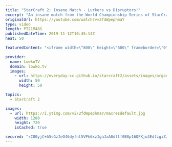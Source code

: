 ```yaml
---
title: "StarCraft 2: Insane Match - Lurkers vs Disruptors!"
excerpt: "An insane match from the World Championship Series of StarCraft 2 between Reynor and herO.  Get more videos & support my work: http://www.patreon.com/lowkotv  Balance update 2019: https://www.youtube.com/watch?v=N20YNAnyyA0  My second channel: http://lowko.tv/morelowko Lowko Merch: http://lowko.tv/merch"
originalUrl: https://youtube.com/watch?v=2fdWpephmaY
type: video
length: PT21M48S
publishedDateTime: 2019-11-12T10:45:14Z
heat: 50

featuredContent: "<iframe width=\"800\" height=\"500\" frameborder=\"0\" src=\"https://www.youtube.com/embed/2fdWpephmaY\" allow=\"accelerometer; autoplay; encrypted-media; gyroscope; picture-in-picture\" allowfullscreen></iframe>"

provider:
  name: LowkoTV
  domain: lowko.tv
  images:
    - url: https://everyday-cc.github.io/starcraft2/assets/images/organizations/lowko.tv-50x50.jpg
      width: 50
      height: 50

topics:
  - StarCraft 2

images:
  - url: https://i.ytimg.com/vi/2fdWpephmaY/maxresdefault.jpg
    width: 1280
    height: 720
    isCached: true

secured: "rC80yjC+A5sGzIeO46dyfnt5VPk6xzIgaJaA0dttf0B8p16QFXju3EdfzgiZ/fKbqEv8t2WL5qiW1Vk+LBvUQX99xxH+nx2quebOV1phbLXYNRq8hgSZ2I4Lup+gB6+/7rNrNvpJ0imb9BQ5an4yTbLqCarlovRN/ZSzrkBV3kugnFs/AyuJCJHITifGR3kTFj4zqFNwEDtcwG4AQ1tS8eYt16eb2dgbiFvd9FOabnBtRdTpwTJECTqrI0YhqXYTkysMSBOC9hpSRX9QVd/qDvAcdS6Q4ObX5ODbKkd1np6ZqMnx8JWme1RXJXj4CPVqJySnkbdieA8cCglH0B24VWpIxYUKYnz0RhrdpeQGFZqUg9n881GqibnYOmfjEQD4M1Gy0qAgpPe82b2gwLXwHW73VTorxDxz89a7SB7ra5Y=;kSknGqa54R/v298SfckGtA=="
---
```


